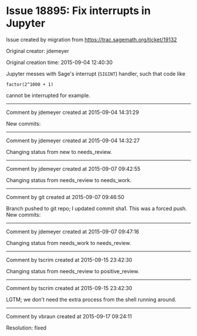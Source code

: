 # Issue 18895: Fix interrupts in Jupyter

Issue created by migration from https://trac.sagemath.org/ticket/19132

Original creator: jdemeyer

Original creation time: 2015-09-04 12:40:30

Jupyter messes with Sage's interrupt (`SIGINT`) handler, such that code like

```
factor(2^1000 + 1)
```

cannot be interrupted for example.


---

Comment by jdemeyer created at 2015-09-04 14:31:29

New commits:


---

Comment by jdemeyer created at 2015-09-04 14:32:27

Changing status from new to needs_review.


---

Comment by jdemeyer created at 2015-09-07 09:42:55

Changing status from needs_review to needs_work.


---

Comment by git created at 2015-09-07 09:46:50

Branch pushed to git repo; I updated commit sha1. This was a forced push. New commits:


---

Comment by jdemeyer created at 2015-09-07 09:47:16

Changing status from needs_work to needs_review.


---

Comment by tscrim created at 2015-09-15 23:42:30

Changing status from needs_review to positive_review.


---

Comment by tscrim created at 2015-09-15 23:42:30

LGTM; we don't need the extra process from the shell running around.


---

Comment by vbraun created at 2015-09-17 09:24:11

Resolution: fixed
